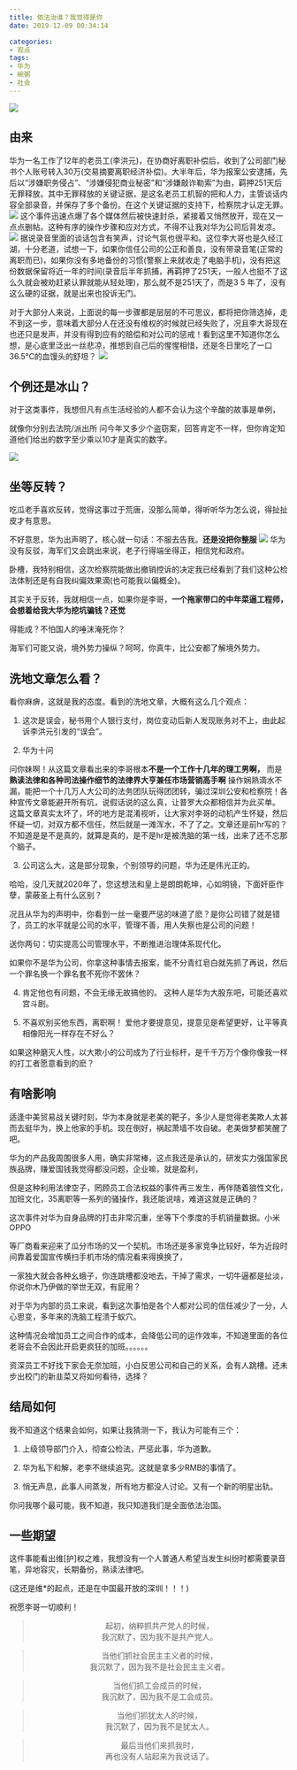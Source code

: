 ```yaml
---
title: 依法治谁？我觉得是你
date: 2019-12-09 00:34:14

categories:
- 观点
tags:
- 华为
- 碗粥
- 社会	
---
```


![](碗粥.jpeg)
## 由来
华为一名工作了12年的老员工(李洪元)，在协商好离职补偿后，收到了公司部门秘书个人账号转入30万(交易摘要离职经济补偿)。大半年后，华为报案公安逮捕，先后以“涉嫌职务侵占”、“涉嫌侵犯商业秘密”和“涉嫌敲诈勒索”为由，羁押251天后无罪释放。其中无罪释放的关键证据，是这名老员工机智的把和人力，主管谈话内容全部录音，并保存了多个备份。在这个关键证据的支持下，检察院才认定无罪。
![](微博1.jpeg)
这个事件迅速点爆了各个媒体然后被快速封杀，紧接着又悄然放开，现在又一点点删帖。这种有序的操作步骤和应对方式，不得不让我对华为公司后背发凉。
![](表情包_吃惊.jpg)
据说录音里面的谈话包含有笑声，讨论气氛也很平和。这位李大哥也是久经江湖，十分老道，试想一下，如果你信任公司的公正和善良，没有带录音笔(正常的离职而已)，如果你没有多地备份的习惯(警察上来就收走了电脑手机)，没有把这份数据保留将近一年的时间(录音后半年抓捕，再羁押了251天，一般人也挺不了这么久就会被劝赶紧认罪就能从轻处理)，那么就不是251天了，而是3 5 年了，没有这么硬的证据，就是出来也投诉无门。

对于大部分人来说，上面说的每一步骤都是层层的不可思议，都将把你筛选掉，走不到这一步，意味着大部分人在还没有维权的时候就已经失败了，况且李大哥现在也还只是发声，并没有得到应有的赔偿和对公司的惩戒！看到这里不知道你怎么想，是心底里泛出一丝悲凉，推想到自己后的惺惺相惜，还是冬日里吃了一口36.5°C的血馒头的舒坦？
![](表情包_冷漠.jpg)
<!--
// 真的让出身985，工作996，劝退35，离职251，维权404
// 另一个角度来看这个问题，员工也有问题？
// 穿越历史和年龄的一句话，道一声你好。
// 他这么大个企业，出点狗屁倒灶的事也不算稀奇
// 洗地文章屁股在哪？
-->

## 个例还是冰山？
对于这类事件，我想但凡有点生活经验的人都不会认为这个辛酸的故事是单例，

就像你分别去法院/派出所 问今年又多少个盗窃案，回答肯定不一样，但你肯定知道他们给出的数字至少乘以10才是真实的数字。

![](微博2.jpg)
## 坐等反转？
吃瓜老手喜欢反转，觉得这事过于荒唐，没那么简单，得听听华为怎么说，得扯扯皮才有意思。

不好意思，华为出声明了，核心就一句话：不服去告我。**还是没把你整服**
![](华为声明.jpg)
华为没有反驳，海军们又会跳出来说，老子行得端坐得正，相信党和政府。

卧槽，我特别相信，这次检察院能做出撤销控诉的决定我已经看到了我们这种公检法体制还是有自我纠偏效果滴(也可能我以偏概全)。

其实关于反转，我就相信一点，如果你是李哥，**一个拖家带口的中年菜逼工程师，会想着给我大华为挖坑骗钱？还觉**

得能成？不怕国人的唾沫淹死你？

海军们可能又说，境外势力操纵？呵呵，你真牛，比公安都了解境外势力。

## 洗地文章怎么看？

看你麻痹，这就是我的态度。看到的洗地文章，大概有这么几个观点：
1. 这次是误会，秘书用个人银行支付，岗位变动后新人发现账务对不上，由此起诉李洪元引发的“误会”。

2. 华为十问 

问你妹啊！从这篇文章看出来的李哥根本**不是一个工作十几年的理工男啊，**
而是**熟读法律和各种司法操作细节的法律界大亨兼任市场营销高手啊**
操作娴熟滴水不漏，能把一个十几万人大公司的法务团队玩得团团转，骗过深圳公安和检察院！各种宣传文章能避开所有坑，说假话说的这么真，让普罗大众都相信并为此买单。
这篇文章真实太坏了，坏的地方是混淆视听，让大家对李哥的动机产生怀疑，然后怀疑一切，对双方都不信任，然后就是一滩浑水，不了了之。文章还是前hr写的？不知道是是不是真的，就算是真的，是不是hr是被洗脑的第一线，出来了还不忘那个脑子。

3. 公司这么大，这是部分现象，个别领导的问题，华为还是伟光正的。

哈哈，没几天就2020年了，您这想法和皇上是朗朗乾坤，心如明镜，下面奸臣作孽，蒙蔽圣上有什么区别？

况且从华为的声明中，你看到一丝一毫要严惩的味道了麽？是你公司错了就是错了，员工的水平就是公司的水平，管理不善，用人失察也是公司的问题！

送你两句：切实提高公司管理水平，不断推进治理体系现代化。

如果你不是华为公司，你拿这种事情去报案，能不分青红皂白就先抓了再说，然后一个罪名换一个罪名套不死你不罢休？

4. 肯定他也有问题，不会无缘无故搞他的。
这种人是华为大股东吧，可能还喜欢宫斗剧。

5. 不喜欢别买他东西，离职啊！
爱他才要提意见，提意见是希望更好，让平等真相像阳光一样存在不好么？

如果这种磨灭人性，以大欺小的公司成为了行业标杆，是千千万万个像你像我一样的打工者愿意看到的麽？

## 有啥影响
适逢中美贸易战关键时刻，华为本身就是老美的靶子，多少人是觉得老美欺人太甚而去挺华为，换上他家的手机。现在倒好，祸起萧墙不攻自破。老美做梦都笑醒了吧。

华为的产品我周围很多人用，确实非常棒，这点我还是承认的，研发实力强国家民族品牌，赚爱国钱我觉得都没问题，企业嘛，就是盈利，

但是这种利用法律空子，罔顾员工合法权益的事件再三发生，再伴随着狼性文化，加班文化，35离职等一系列的骚操作，我还能说啥，难道这就是正确的？

这次事件对华为自身品牌的打击非常沉重，坐等下个季度的手机销量数据。小米 OPPO

等厂商看来迎来了瓜分市场的又一个契机。市场还是多家竞争比较好，华为近段时间靠着爱国宣传横扫手机市场的情况看来得换换了，

一家独大就会各种幺蛾子，你连跳槽都没地去，干掉了需求，一切牛逼都是扯淡，你说你木乃伊做的举世无双，有屁用？

对于华为内部的员工来说，看到这次事怕是各个人都对公司的信任减少了一分，人心思变，多年来的洗脑工程溃于蚁穴。

这种情况会增加员工之间合作的成本，会降低公司的运作效率，不知道里面的各位老哥会不会因此开启更疯狂的加班。。。。。。

资深员工不好找下家会无奈加班，小白反思公司和自己的关系，会有人跳槽。还未步出校门的新韭菜又将如何看待，选择？

## 结局如何
我不知道这个结果会如何，如果让我猜测一下，我认为可能有三个：

1. 上级领导部门介入，彻查公检法，严惩此事，华为道歉。

2. 华为私下和解，老李不继续追究。这就是拿多少RMB的事情了。

3. 悄无声息，此事人间蒸发，所有地方都没人讨论。又有一个新的明星出轨。

你问我哪个最可能，我不知道，我只知道我们是全面依法治国。

## 一些期望
这件事能看出维[护]权之难，我想没有一个人普通人希望当发生纠纷时都需要录音笔，异地容灾，长期备份，熟读法律吧。

(这还是维\*的起点，还是在中国最开放的深圳！！！)

祝愿李哥一切顺利！

<center>

>起初，纳粹抓共产党人的时候，  
我沉默了，因为我不是共产党人。  

>当他们抓社会民主主义者的时候，  
我沉默了，因为我不是社会民主主义者。

>当他们抓工会成员的时候，  
我沉默了，因为我不是工会成员。

>当他们抓犹太人的时候，  
我沉默了，因为我不是犹太人。

>最后当他们来抓我时，  
再也没有人站起来为我说话了。
</center>